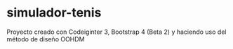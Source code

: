 # simulador-tenis
Proyecto creado con Codeiginter 3, Bootstrap 4 (Beta 2) y haciendo uso del método de diseño OOHDM
